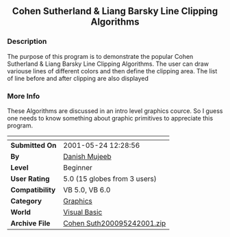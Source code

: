 ﻿<div align="center">

## Cohen Sutherland & Liang Barsky Line Clipping Algorithms


</div>

### Description

The purpose of this program is to demonstrate the popular Cohen Sutherland & Liang Barsky Line Clipping Algorithms. The user can draw variouse lines of different colors and then define the clipping area. The list of line before and after clipping are also displayed
 
### More Info
 
These Algorithms are discussed in an intro level graphics cource. So I guess one needs to know something about graphic primitives to appreciate this program.


<span>             |<span>
---                |---
**Submitted On**   |2001-05-24 12:28:56
**By**             |[Danish Mujeeb](https://github.com/Planet-Source-Code/PSCIndex/blob/master/ByAuthor/danish-mujeeb.md)
**Level**          |Beginner
**User Rating**    |5.0 (15 globes from 3 users)
**Compatibility**  |VB 5\.0, VB 6\.0
**Category**       |[Graphics](https://github.com/Planet-Source-Code/PSCIndex/blob/master/ByCategory/graphics__1-46.md)
**World**          |[Visual Basic](https://github.com/Planet-Source-Code/PSCIndex/blob/master/ByWorld/visual-basic.md)
**Archive File**   |[Cohen Suth200095242001\.zip](https://github.com/Planet-Source-Code/danish-mujeeb-cohen-sutherland-liang-barsky-line-clipping-algorithms__1-23409/archive/master.zip)








